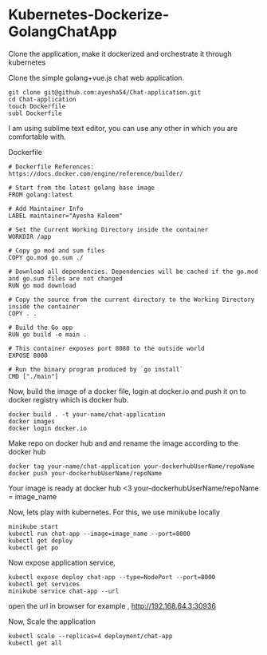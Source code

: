 # Kubernetes-Dockerize-GolangChatApp
Clone the application, make it dockerized and orchestrate it through kubernetes

Clone the simple golang+vue.js chat web application.

```
git clone git@github.com:ayesha54/Chat-application.git
cd Chat-application
touch Dockerfile
subl Dockerfile

```

I am using sublime text editor, you can use any other in which you are comfortable with.

Dockerfile

```
# Dockerfile References: https://docs.docker.com/engine/reference/builder/

# Start from the latest golang base image
FROM golang:latest

# Add Maintainer Info
LABEL maintainer="Ayesha Kaleem"

# Set the Current Working Directory inside the container
WORKDIR /app

# Copy go mod and sum files
COPY go.mod go.sum ./

# Download all dependencies. Dependencies will be cached if the go.mod and go.sum files are not changed
RUN go mod download

# Copy the source from the current directory to the Working Directory inside the container
COPY . .

# Build the Go app
RUN go build -o main .

# This container exposes port 8080 to the outside world
EXPOSE 8000

# Run the binary program produced by `go install`
CMD ["./main"]

```

Now, build the image of a docker file, login at docker.io and push it on to docker registry which is docker hub.

``` 
docker build . -t your-name/chat-application 
docker images
docker login docker.io

```
Make repo on docker hub and  and rename the image according to the docker hub

``` 
docker tag your-name/chat-application your-dockerhubUserName/repoName 
docker push your-dockerhubUserName/repoName

```
Your image is ready at docker hub <3
your-dockerhubUserName/repoName = image_name

Now, lets play with kubernetes. For this, we use minikube locally

```
minikube start
kubectl run chat-app --image=image_name --port=8000
kubectl get deploy
kubectl get po

```
Now expose application service,

```
kubectl expose deploy chat-app --type=NodePort --port=8000
kubectl get services
minikube service chat-app --url

```
open the url in browser for example , http://192.168.64.3:30936

Now, Scale the application 

```
kubectl scale --replicas=4 deployment/chat-app
kubectl get all
```
